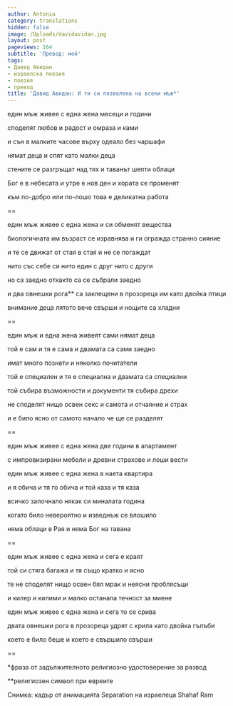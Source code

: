 ```yaml
---
author: Antonia
category: translations
hidden: false
image: /Uploads/davidavidan.jpg
layout: post
pageviews: 164
subtitle: 'Превод: мой'
tags:
- Давид Авидан
- израелска поезия
- поезия
- превод
title: 'Давид Авидан: И ти си позволена на всеки мъж*'
---
```


един мъж живее с една жена месеци и години

споделят любов и радост и омраза и ками

и сън в малките часове върху одеало без чаршафи

нямат деца и спят като малки деца

стените се разгръщат над тях и таванът шепти облаци

Бог е в небесата и утре е нов ден и хората се променят

към по-добро или по-лошо това е деликатна работа

\==

един мъж живее с една жена и си обменят вещества

биологичната им възраст се изравнява и ги огражда странно сияние

и те се движат от стая в стая и не се погаждат

нито със себе си нито един с друг нито с други

но са заедно откакто са се събрали заедно

и два овнешки рога\*\* са заклещени в прозореца им като двойка птици

внимание деца лятото вече свърши и нощите са хладни

\==

един мъж и една жена живеят сами нямат деца

той е сам и тя е сама и двамата са сами заедно

имат много познати и няколко почитатели

той е специален и тя е специална и двамата са специални

той събира възможности и документи тя събира дрехи

не споделят нищо освен секс и самота и отчаяние и страх

и е било ясно от самото начало че ще се разделят

\==

един мъж живее с една жена две години в апартамент

с импровизирани мебели и древни страхове и лоши вести

един мъж живее с една жена в наета квартира

и я обича и тя го обича и той каза и тя каза

всичко започнало някак си миналата година

когато било невероятно и изведнъж се влошило

няма облаци в Рая и няма Бог на тавана

\==

един мъж живее с една жена и сега е краят

той си стяга багажа и тя също кратко и ясно

те не споделят нищо освен бял мрак и неясни проблясъци

и килер и килими и малко останала течност за миене

един мъж живее с една жена и сега то се срива

двата овнешки рога в прозореца удрят с крила като двойка гълъби

което е било беше и което е свършило свърши

\==

\*фраза от задължителното религиозно удостоверение за развод

\*\*религиозен символ при евреите

Снимка: кадър от анимацията Separation на израелеца Shahaf Ram